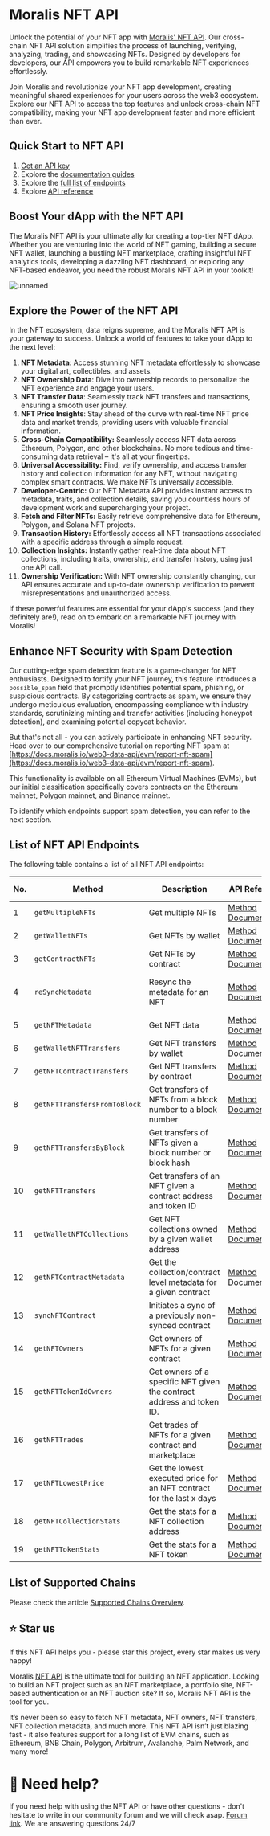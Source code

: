 # Moralis NFT API

Unlock the potential of your NFT app with [Moralis' NFT API](https://moralis.io/api/nft/). Our cross-chain NFT API solution simplifies the process of launching, verifying, analyzing, trading, and showcasing NFTs. Designed by developers for developers, our API empowers you to build remarkable NFT experiences effortlessly.

Join Moralis and revolutionize your NFT app development, creating meaningful shared experiences for your users across the web3 ecosystem. Explore our NFT API to access the top features and unlock cross-chain NFT compatibility, making your NFT app development faster and more efficient than ever.

## Quick Start to NFT API

1. [Get an API key](https://docs.moralis.io/reference/getting-the-api-key?utm_source=GitHub&utm_medium=NFT+API&utm_campaign=Moralis+Web3+Docs)
2. Explore the [documentation guides](https://docs.moralis.io/web3-data-api/evm/nft-api)
3. Explore the [full list of endpoints](https://github.com/nft-api/nft-api/blob/main/README.md#-list-of-nft-api-endpoints)
4. Explore [API reference](https://docs.moralis.io/web3-data-api/evm/reference#nft-api)

## Boost Your dApp with the NFT API

The Moralis NFT API is your ultimate ally for creating a top-tier NFT dApp. Whether you are venturing into the world of NFT gaming, building a secure NFT wallet, launching a bustling NFT marketplace, crafting insightful NFT analytics tools, developing a dazzling NFT dashboard, or exploring any NFT-based endeavor, you need the robust Moralis NFT API in your toolkit!

![unnamed](https://user-images.githubusercontent.com/11097108/146640298-12da8642-8580-4906-a350-826f64970916.gif)

## Explore the Power of the NFT API

In the NFT ecosystem, data reigns supreme, and the Moralis NFT API is your gateway to success. Unlock a world of features to take your dApp to the next level:

1. **NFT Metadata**: Access stunning NFT metadata effortlessly to showcase your digital art, collectibles, and assets.
2. **NFT Ownership Data**: Dive into ownership records to personalize the NFT experience and engage your users.
3. **NFT Transfer Data**: Seamlessly track NFT transfers and transactions, ensuring a smooth user journey.
4. **NFT Price Insights**: Stay ahead of the curve with real-time NFT price data and market trends, providing users with valuable financial information.
5. **Cross-Chain Compatibility:** Seamlessly access NFT data across Ethereum, Polygon, and other blockchains. No more tedious and time-consuming data retrieval – it's all at your fingertips.
6.  **Universal Accessibility:** Find, verify ownership, and access transfer history and collection information for any NFT, without navigating complex smart contracts. We make NFTs universally accessible.
7.  **Developer-Centric:** Our NFT Metadata API provides instant access to metadata, traits, and collection details, saving you countless hours of development work and supercharging your project.
8.  **Fetch and Filter NFTs:** Easily retrieve comprehensive data for Ethereum, Polygon, and Solana NFT projects.
9.  **Transaction History:** Effortlessly access all NFT transactions associated with a specific address through a simple request.
10.  **Collection Insights:** Instantly gather real-time data about NFT collections, including traits, ownership, and transfer history, using just one API call.
11.  **Ownership Verification:** With NFT ownership constantly changing, our API ensures accurate and up-to-date ownership verification to prevent misrepresentations and unauthorized access.

If these powerful features are essential for your dApp's success (and they definitely are!), read on to embark on a remarkable NFT journey with Moralis!

## Enhance NFT Security with Spam Detection

Our cutting-edge spam detection feature is a game-changer for NFT enthusiasts. Designed to fortify your NFT journey, this feature introduces a `possible_spam` field that promptly identifies potential spam, phishing, or suspicious contracts. By categorizing contracts as spam, we ensure they undergo meticulous evaluation, encompassing compliance with industry standards, scrutinizing minting and transfer activities (including honeypot detection), and examining potential copycat behavior.

But that's not all - you can actively participate in enhancing NFT security. Head over to our comprehensive tutorial on reporting NFT spam at [https://docs.moralis.io/web3-data-api/evm/report-nft-spam](https://docs.moralis.io/web3-data-api/evm/report-nft-spam).

This functionality is available on all Ethereum Virtual Machines (EVMs), but our initial classification specifically covers contracts on the Ethereum mainnet, Polygon mainnet, and Binance mainnet.

To identify which endpoints support spam detection, you can refer to the next section.

## List of NFT API Endpoints

The following table contains a list of all NFT API endpoints:

| No. | Method                    | Description                                       | API Reference                                                                                             | URL                                                                       | Spam Detection |
|-----|---------------------------|---------------------------------------------------|---------------------------------------------------------------------------------------------------------------|---------------------------------------------------------------------------|----------------|
| 1   | `getMultipleNFTs`        | Get multiple NFTs                                | [Method Documentation](https://docs.moralis.io/web3-data-api/evm/reference/get-multiple-nfts?tokens=[]&normalizeMetadata=false&media_items=true&chain=eth) | [https://deep-index.moralis.io/api/v2.2/nft/getMultipleNFTs](https://deep-index.moralis.io/api/v2.2/nft/getMultipleNFTs) | ✅             |
| 2   | `getWalletNFTs`           | Get NFTs by wallet                               | [Method Documentation](https://docs.moralis.io/web3-data-api/evm/reference/get-wallet-nfts?address=0x1f9090aaE28b8a3dCeaDf281B0F12828e676c326&chain=eth&format=decimal&token_addresses=[]&media_items=false)   | [https://deep-index.moralis.io/api/v2.2/:address/nft](https://deep-index.moralis.io/api/v2.2/:address/nft)                     | ✅             |
| 3   | `getContractNFTs`         | Get NFTs by contract                              | [Method Documentation](https://docs.moralis.io/web3-data-api/evm/reference/get-contract-nfts?address=0xb47e3cd837dDF8e4c57F05d70Ab865de6e193BBB&chain=eth&format=decimal) | [https://deep-index.moralis.io/api/v2.2/nft/:address](https://deep-index.moralis.io/api/v2.2/nft/:address)                   | ✅             |
| 4   | `reSyncMetadata`           | Resync the metadata for an NFT                   | [Method Documentation](https://docs.moralis.io/web3-data-api/evm/reference/resync-metadata?address=0xb47e3cd837dDF8e4c57F05d70Ab865de6e193BBB&token_id=1&chain=eth&flag=uri&mode=async)   | [https://deep-index.moralis.io/api/v2.2/nft/:address/:token_id/metadata/resync](https://deep-index.moralis.io/api/v2.2/nft/:address/:token_id/metadata/resync) |                |
| 5   | `getNFTMetadata`           | Get NFT data                                      | [Method Documentation](https://docs.moralis.io/web3-data-api/evm/reference/get-nft-metadata?address=0xb47e3cd837dDF8e4c57F05d70Ab865de6e193BBB&token_id=1&chain=eth&format=decimal&normalizeMetadata=true&media_items=false)   | [https://deep-index.moralis.io/api/v2.2/nft/:address/:token_id](https://deep-index.moralis.io/api/v2.2/nft/:address/:token_id) |                |
| 6   | `getWalletNFTTransfers`    | Get NFT transfers by wallet                       | [Method Documentation](https://docs.moralis.io/web3-data-api/evm/reference/get-wallet-nft-transfers?address=0x1f9090aaE28b8a3dCeaDf281B0F12828e676c326&chain=eth&format=decimal) | [https://deep-index.moralis.io/api/v2.2/:address/nft/transfers](https://deep-index.moralis.io/api/v2.2/:address/nft/transfers) | ✅             |
| 7   | `getNFTContractTransfers`  | Get NFT transfers by contract                     | [Method Documentation](https://docs.moralis.io/web3-data-api/evm/reference/get-nft-contract-transfers?address=0xb47e3cd837dDF8e4c57F05d70Ab865de6e193BBB&chain=eth&format=decimal) | [https://deep-index.moralis.io/api/v2.2/nft/:address/transfers](https://deep-index.moralis.io/api/v2.2/nft/:address/transfers) | ✅             |
| 8   | `getNFTTransfersFromToBlock` | Get transfers of NFTs from a block number to a block number | [Method Documentation](https://docs.moralis.io/web3-data-api/evm/reference/get-nft-transfers-from-to-block?chain=eth&format=decimal)   | [https://deep-index.moralis.io/api/v2.2/nft/transfers](https://deep-index.moralis.io/api/v2.2/nft/transfers) | ✅             |
| 9   | `getNFTTransfersByBlock`   | Get transfers of NFTs given a block number or block hash  | [Method Documentation](https://docs.moralis.io/web3-data-api/evm/reference/get-nft-transfers-by-block?block_number_or_hash=15846571&chain=eth)   | [https://deep-index.moralis.io/api/v2.2/block/:block_number_or_hash/nft/transfers](https://deep-index.moralis.io/api/v2.2/block/:block_number_or_hash/nft/transfers) | ✅             |
| 10  | `getNFTTransfers`          | Get transfers of an NFT given a contract address and token ID | [Method Documentation](https://docs.moralis.io/web3-data-api/evm/reference/get-nft-transfers?address=0xb47e3cd837dDF8e4c57F05d70Ab865de6e193BBB&token_id=1&chain=eth&format=decimal)   | [https://deep-index.moralis.io/api/v2.2/nft/:address/:token_id/transfers](https://deep-index.moralis.io/api/v2.2/nft/:address/:token_id/transfers) | ✅             |
| 11  | `getWalletNFTCollections`  | Get NFT collections owned by a given wallet address | [Method Documentation](https://docs.moralis.io/web3-data-api/evm/reference/get-wallet-nft-collections?address=0x1f9090aaE28b8a3dCeaDf281B0F12828e676c326&chain=eth)   | [https://deep-index.moralis.io/api/v2.2/:address/nft/collections](https://deep-index.moralis.io/api/v2.2/:address/nft/collections) | ✅             |
| 12  | `getNFTContractMetadata`   | Get the collection/contract level metadata for a given contract | [Method Documentation](https://docs.moralis.io/web3-data-api/evm/reference/get-nft-contract-metadata?address=0xb47e3cd837dDF8e4c57F05d70Ab865de6e193BBB&chain=eth)   | [https://deep-index.moralis.io/api/v2.2/nft/:address/metadata](https://deep-index.moralis.io/api/v2.2/nft/:address/metadata) | ✅             |
| 13  | `syncNFTContract`          | Initiates a sync of a previously non-synced contract | [Method Documentation](https://docs.moralis.io/web3-data-api/evm/reference/sync-nft-contract?address=0x60E4d786628Fea6478F785A6d7e704777c86a7c6&chain=eth) | [https://deep-index.moralis.io/api/v2.2/nft/:address/sync](https://deep-index.moralis.io/api/v2.2/nft/:address/sync)       |                |
| 14  | `getNFTOwners`            | Get owners of NFTs for a given contract         | [Method Documentation](https://docs.moralis.io/web3-data-api/evm/reference/get-nft-owners?address=0xb47e3cd837dDF8e4c57F05d70Ab865de6e193BBB&chain=eth&format=decimal) | [https://deep-index.moralis.io/api/v2.2/nft/:address/owners](https://deep-index.moralis.io/api/v2.2/nft/:address/owners) | ✅             |
| 15  | `getNFTTokenIdOwners`      | Get owners of a specific NFT given the contract address and token ID. | [Method Documentation](https://docs.moralis.io/web3-data-api/evm/reference/get-nft-token-id-owners?address=0xb47e3cd837dDF8e4c57F05d70Ab865de6e193BBB&token_id=1&chain=eth&format=decimal)   | [https://deep-index.moralis.io/api/v2.2/nft/:address/:token_id/owners](https://deep-index.moralis.io/api/v2.2/nft/:address/:token_id/owners) | ✅             |
| 16  | `getNFTTrades`             | Get trades of NFTs for a given contract and marketplace | [Method Documentation](https://docs.moralis.io/web3-data-api/evm/reference/get-nft-trades?address=0xb47e3cd837dDF8e4c57F05d70Ab865de6e193BBB&chain=eth&marketplace=opensea)   | [https://deep-index.moralis.io/api/v2.2/nft/:address/trades](https://deep-index.moralis.io/api/v2.2/nft/:address/trades) | ✅             |
| 17  | `getNFTLowestPrice`        | Get the lowest executed price for an NFT contract for the last x days | [Method Documentation](https://docs.moralis.io/web3-data-api/evm/reference/get-nft-lowest-price?address=0xBC4CA0EdA7647A8aB7C2061c2E118A18a936f13D&chain=eth&marketplace=opensea)   | [https://deep-index.moralis.io/api/v2.2/nft/:address/lowestprice](https://deep-index.moralis.io/api/v2.2/nft/:address/lowestprice) |                |
| 18  | `getNFTCollectionStats`     | Get the stats for a NFT collection address      | [Method Documentation](https://docs.moralis.io/web3-data-api/evm/reference/get-nft-collection-stats?chain=eth)   | [https://deep-index.moralis.io/api/v2.2/nft/:address/stats](https://deep-index.moralis.io/api/v2.2/nft/:address/stats) |                |
| 19  | `getNFTTokenStats`          | Get the stats for a NFT token                   | [Method Documentation](https://docs.moralis.io/web3-data-api/evm/reference/get-nft-token-stats?address=0xb47e3cd837dDF8e4c57F05d70Ab865de6e193BBB&token_id=1&chain=eth&format=decimal)   | [https://deep-index.moralis.io/api/v2.2/nft/:address/:token_id/stats](https://deep-index.moralis.io/api/v2.2/nft/:address/:token_id/stats) |                |

## List of Supported Chains

Please check the article [Supported Chains Overview](https://docs.moralis.io/supported-chains).

## ⭐️ Star us

If this NFT API helps you - please star this project, every star makes us very happy!

Moralis [NFT API](https://moralis.io/api/nft/) is the ultimate tool for building an NFT application. Looking to build an NFT project such as an NFT marketplace, a portfolio site, NFT-based authentication or an NFT auction site? If so, Moralis NFT API is the tool for you.

It’s never been so easy to fetch NFT metadata, NFT owners, NFT transfers, NFT collection metadata, and much more. This NFT API isn’t just blazing fast - it also features support for a long list of EVM chains, such as Ethereum, BNB Chain, Polygon, Arbitrum, Avalanche, Palm Network, and many more!

# 🤝 Need help?

If you need help with using the NFT API or have other questions - don't hesitate to write in our community forum and we will check asap. [Forum link](https://forum.moralis.io/). We are answering questions 24/7
